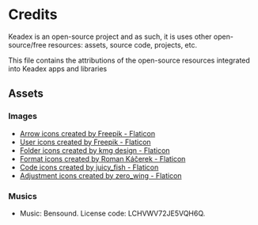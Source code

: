 # Credits

Keadex is an open-source project and as such, it is uses other open-source/free resources: assets, source code, projects, etc.

This file contains the attributions of the open-source resources integrated into Keadex apps and libraries

## Assets

### Images

- <a href="https://www.flaticon.com/free-icons/arrow" title="arrow icons">Arrow icons created by Freepik - Flaticon</a>
- <a href="https://www.flaticon.com/free-icons/user" title="user icons">User icons created by Freepik - Flaticon</a>
- <a href="https://www.flaticon.com/free-icons/folder" title="folder icons">Folder icons created by kmg design - Flaticon</a>
- <a href="https://www.flaticon.com/free-icons/format" title="format icons">Format icons created by Roman Káčerek - Flaticon</a>
- <a href="https://www.flaticon.com/free-icons/code" title="code icons">Code icons created by juicy_fish - Flaticon</a>
- <a href="https://www.flaticon.com/free-icons/adjustment" title="adjustment icons">Adjustment icons created by zero_wing - Flaticon</a>

### Musics

- Music: Bensound. License code: LCHVWV72JE5VQH6Q.
